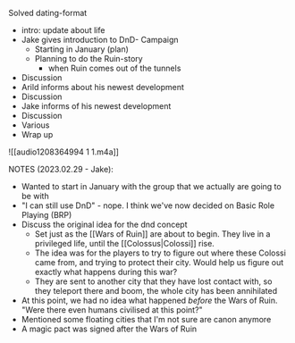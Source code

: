 Solved dating-format

- intro: update about life 
- Jake gives introduction to DnD- Campaign 
	- Starting in January (plan)
	- Planning to do the Ruin-story
		- when Ruin comes out of the tunnels
- Discussion 
- Arild informs about his newest development 
- Discussion 
- Jake informs of his newest development
- Discussion 
- Various 
- Wrap up

![[audio1208364994 1 1.m4a]]

NOTES (2023.02.29 - Jake):

- Wanted to start in January with the group that we actually are going to be with
- "I can still use DnD" - nope. I think we've now decided on Basic Role Playing (BRP)
- Discuss the original idea for the dnd concept
	- Set just as the [[Wars of Ruin]] are about to begin. They live in a privileged life, until the [[Colossus|Colossi]] rise.
	- The idea was for the players to try to figure out where these Colossi came from, and trying to protect their city. Would help us figure out exactly what happens during this war?
	- They are sent to another city that they have lost contact with, so they teleport there and boom, the whole city has been annihilated
- At this point, we had no idea what happened *before* the Wars of Ruin. "Were there even humans civilised at this point?"
- Mentioned some floating cities that I'm not sure are canon anymore
- A magic pact was signed after the Wars of Ruin